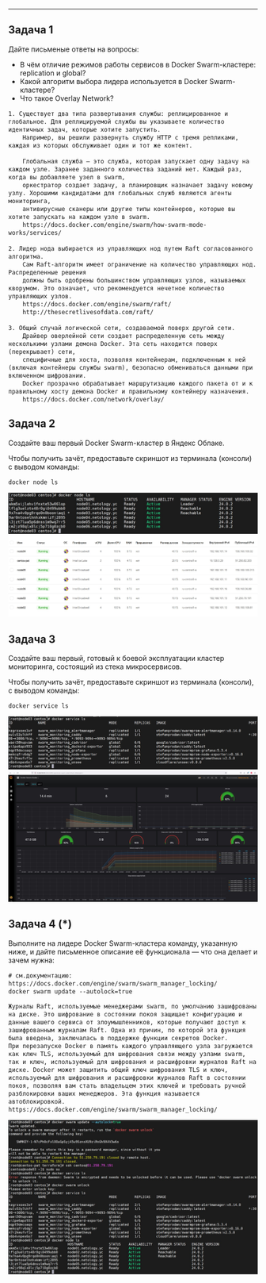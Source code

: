 ---

## Задача 1

Дайте письменые ответы на вопросы:

- В чём отличие режимов работы сервисов в Docker Swarm-кластере: replication и global?
- Какой алгоритм выбора лидера используется в Docker Swarm-кластере?
- Что такое Overlay Network?
```
1. Существует два типа развертывания службы: реплицированное и глобальное. Для реплицируемой службы вы указываете количество идентичных задач, которые хотите запустить. 
    Например, вы решили развернуть службу HTTP с тремя репликами, каждая из которых обслуживает один и тот же контент.
    
    Глобальная служба — это служба, которая запускает одну задачу на каждом узле. Заранее заданного количества заданий нет. Каждый раз, когда вы добавляете узел в swarm, 
    оркестратор создает задачу, а планировщик назначает задачу новому узлу. Хорошими кандидатами для глобальных служб являются агенты мониторинга, 
    антивирусные сканеры или другие типы контейнеров, которые вы хотите запускать на каждом узле в swarm.
    https://docs.docker.com/engine/swarm/how-swarm-mode-works/services/
    
2. Лидер нода выбирается из управляющих нод путем Raft согласованного алгоритма.
    Сам Raft-алгоритм имеет ограничение на количество управляющих нод. Распределенные решения
    должны быть одобрены большинством управляющих узлов, называемых кворумом. Это означает, что рекомендуется нечетное количество управляющих узлов.
    https://docs.docker.com/engine/swarm/raft/
    http://thesecretlivesofdata.com/raft/

3. Общий случай логической сети, создаваемой поверх другой сети.
    Драйвер оверлейной сети создает распределенную сеть между несколькими узлами демона Docker. Эта сеть находится поверх (перекрывает) сети, 
    специфичные для хоста, позволяя контейнерам, подключенным к ней (включая контейнеры службы swarm), безопасно обмениваться данными при включенном шифровании. 
    Docker прозрачно обрабатывает маршрутизацию каждого пакета от и к правильному хосту демона Docker и правильному контейнеру назначения.
    https://docs.docker.com/network/overlay/
```


## Задача 2

Создайте ваш первый Docker Swarm-кластер в Яндекс Облаке.

Чтобы получить зачёт, предоставьте скриншот из терминала (консоли) с выводом команды:
```
docker node ls
```

![leadernode](https://github.com/MaximovAA/devops_netology_term/blob/main/leadernode.jpg "Пример вывода команд")
![yandexmon](https://github.com/MaximovAA/devops_netology_term/blob/main/yandexmon.jpg "Пример вывода команд")

## Задача 3

Создайте ваш первый, готовый к боевой эксплуатации кластер мониторинга, состоящий из стека микросервисов.

Чтобы получить зачёт, предоставьте скриншот из терминала (консоли), с выводом команды:
```
docker service ls
```

![dockerservice](https://github.com/MaximovAA/devops_netology_term/blob/main/dockerservice.jpg "Пример вывода команд")
![grafanaswarm](https://github.com/MaximovAA/devops_netology_term/blob/main/grafanaswarm.jpg "Пример вывода команд")

## Задача 4 (*)

Выполните на лидере Docker Swarm-кластера команду, указанную ниже, и дайте письменное описание её функционала — что она делает и зачем нужна:
```
# см.документацию: https://docs.docker.com/engine/swarm/swarm_manager_locking/
docker swarm update --autolock=true
```
```
Журналы Raft, используемые менеджерами swarm, по умолчанию зашифрованы на диске. Это шифрование в состоянии покоя защищает конфигурацию и данные вашего сервиса от злоумышленников, которые получают доступ к зашифрованным журналам Raft. Одна из причин, по которой эта функция была введена, заключалась в поддержке функции секретов Docker.
При перезапуске Docker в память каждого управляющего узла загружается как ключ TLS, используемый для шифрования связи между узлами swarm, так и ключ, используемый для шифрования и расшифровки журналов Raft на диске. Docker может защитить общий ключ шифрования TLS и ключ, используемый для шифрования и расшифровки журналов Raft в состоянии покоя, позволяя вам стать владельцем этих ключей и требовать ручной разблокировки ваших менеджеров. Эта функция называется автоблокировкой.
https://docs.docker.com/engine/swarm/swarm_manager_locking/
```
![dockerswarm](https://github.com/MaximovAA/devops_netology_term/blob/main/dockerswarm.jpg "Пример вывода команд")
